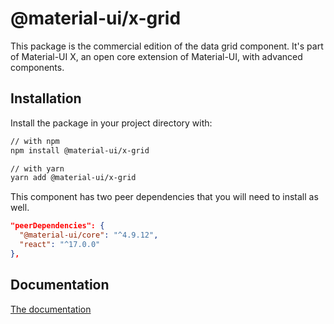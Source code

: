 # @material-ui/x-grid

This package is the commercial edition of the data grid component.
It's part of Material-UI X, an open core extension of Material-UI, with advanced components.

## Installation

Install the package in your project directory with:

```sh
// with npm
npm install @material-ui/x-grid

// with yarn
yarn add @material-ui/x-grid
```

This component has two peer dependencies that you will need to install as well.

```json
"peerDependencies": {
  "@material-ui/core": "^4.9.12",
  "react": "^17.0.0"
},
```

## Documentation

[The documentation](https://material-ui.com/components/data-grid/)
